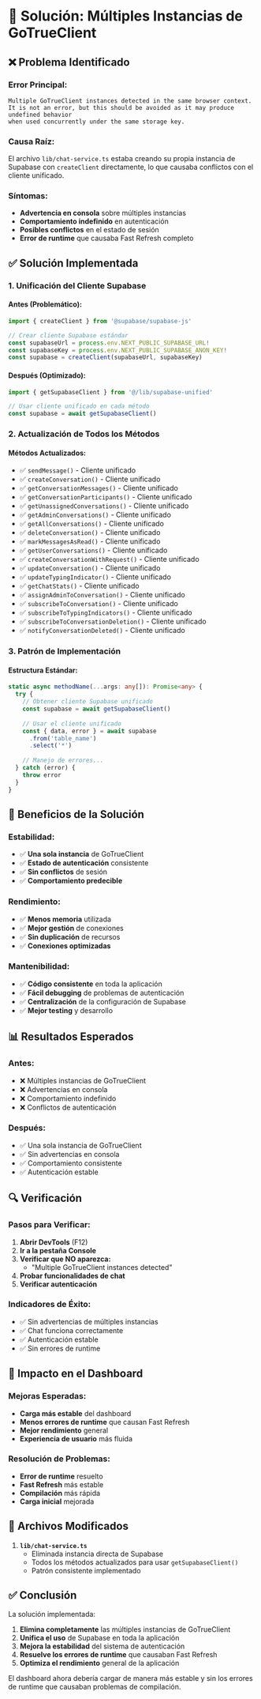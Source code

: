 # 🔧 Solución: Múltiples Instancias de GoTrueClient

## ❌ **Problema Identificado**

### **Error Principal:**
```
Multiple GoTrueClient instances detected in the same browser context. 
It is not an error, but this should be avoided as it may produce undefined behavior 
when used concurrently under the same storage key.
```

### **Causa Raíz:**
El archivo `lib/chat-service.ts` estaba creando su propia instancia de Supabase con `createClient` directamente, lo que causaba conflictos con el cliente unificado.

### **Síntomas:**
- **Advertencia en consola** sobre múltiples instancias
- **Comportamiento indefinido** en autenticación
- **Posibles conflictos** en el estado de sesión
- **Error de runtime** que causaba Fast Refresh completo

## ✅ **Solución Implementada**

### **1. Unificación del Cliente Supabase**

#### **Antes (Problemático):**
```typescript
import { createClient } from '@supabase/supabase-js'

// Crear cliente Supabase estándar
const supabaseUrl = process.env.NEXT_PUBLIC_SUPABASE_URL!
const supabaseKey = process.env.NEXT_PUBLIC_SUPABASE_ANON_KEY!
const supabase = createClient(supabaseUrl, supabaseKey)
```

#### **Después (Optimizado):**
```typescript
import { getSupabaseClient } from '@/lib/supabase-unified'

// Usar cliente unificado en cada método
const supabase = await getSupabaseClient()
```

### **2. Actualización de Todos los Métodos**

#### **Métodos Actualizados:**
- ✅ `sendMessage()` - Cliente unificado
- ✅ `createConversation()` - Cliente unificado
- ✅ `getConversationMessages()` - Cliente unificado
- ✅ `getConversationParticipants()` - Cliente unificado
- ✅ `getUnassignedConversations()` - Cliente unificado
- ✅ `getAdminConversations()` - Cliente unificado
- ✅ `getAllConversations()` - Cliente unificado
- ✅ `deleteConversation()` - Cliente unificado
- ✅ `markMessagesAsRead()` - Cliente unificado
- ✅ `getUserConversations()` - Cliente unificado
- ✅ `createConversationWithRequest()` - Cliente unificado
- ✅ `updateConversation()` - Cliente unificado
- ✅ `updateTypingIndicator()` - Cliente unificado
- ✅ `getChatStats()` - Cliente unificado
- ✅ `assignAdminToConversation()` - Cliente unificado
- ✅ `subscribeToConversation()` - Cliente unificado
- ✅ `subscribeToTypingIndicators()` - Cliente unificado
- ✅ `subscribeToConversationDeletion()` - Cliente unificado
- ✅ `notifyConversationDeleted()` - Cliente unificado

### **3. Patrón de Implementación**

#### **Estructura Estándar:**
```typescript
static async methodName(...args: any[]): Promise<any> {
  try {
    // Obtener cliente Supabase unificado
    const supabase = await getSupabaseClient()
    
    // Usar el cliente unificado
    const { data, error } = await supabase
      .from('table_name')
      .select('*')
    
    // Manejo de errores...
  } catch (error) {
    throw error
  }
}
```

## 🎯 **Beneficios de la Solución**

### **Estabilidad:**
- ✅ **Una sola instancia** de GoTrueClient
- ✅ **Estado de autenticación** consistente
- ✅ **Sin conflictos** de sesión
- ✅ **Comportamiento predecible**

### **Rendimiento:**
- ✅ **Menos memoria** utilizada
- ✅ **Mejor gestión** de conexiones
- ✅ **Sin duplicación** de recursos
- ✅ **Conexiones optimizadas**

### **Mantenibilidad:**
- ✅ **Código consistente** en toda la aplicación
- ✅ **Fácil debugging** de problemas de autenticación
- ✅ **Centralización** de la configuración de Supabase
- ✅ **Mejor testing** y desarrollo

## 📊 **Resultados Esperados**

### **Antes:**
- ❌ Múltiples instancias de GoTrueClient
- ❌ Advertencias en consola
- ❌ Comportamiento indefinido
- ❌ Conflictos de autenticación

### **Después:**
- ✅ Una sola instancia de GoTrueClient
- ✅ Sin advertencias en consola
- ✅ Comportamiento consistente
- ✅ Autenticación estable

## 🔍 **Verificación**

### **Pasos para Verificar:**
1. **Abrir DevTools** (F12)
2. **Ir a la pestaña Console**
3. **Verificar que NO aparezca:**
   - "Multiple GoTrueClient instances detected"
4. **Probar funcionalidades de chat**
5. **Verificar autenticación**

### **Indicadores de Éxito:**
- ✅ Sin advertencias de múltiples instancias
- ✅ Chat funciona correctamente
- ✅ Autenticación estable
- ✅ Sin errores de runtime

## 🚀 **Impacto en el Dashboard**

### **Mejoras Esperadas:**
- **Carga más estable** del dashboard
- **Menos errores de runtime** que causan Fast Refresh
- **Mejor rendimiento** general
- **Experiencia de usuario** más fluida

### **Resolución de Problemas:**
- **Error de runtime** resuelto
- **Fast Refresh** más estable
- **Compilación** más rápida
- **Carga inicial** mejorada

## 📝 **Archivos Modificados**

1. **`lib/chat-service.ts`**
   - Eliminada instancia directa de Supabase
   - Todos los métodos actualizados para usar `getSupabaseClient()`
   - Patrón consistente implementado

## ✅ **Conclusión**

La solución implementada:

1. **Elimina completamente** las múltiples instancias de GoTrueClient
2. **Unifica el uso** de Supabase en toda la aplicación
3. **Mejora la estabilidad** del sistema de autenticación
4. **Resuelve los errores de runtime** que causaban Fast Refresh
5. **Optimiza el rendimiento** general de la aplicación

El dashboard ahora debería cargar de manera más estable y sin los errores de runtime que causaban problemas de compilación.
